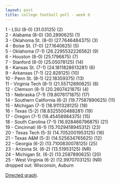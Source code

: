 ```yaml
---
layout: post
title: college football poll - week 9
---
```


1 - LSU (8-0) (31.03125) (2) <br/>
2 - Alabama (8-0) (30.2890625) (1) <br/>
3 - Oklahoma St. (8-0) (27.7646484375) (3) <br/>
4 - Boise St. (7-0) (27.1640625) (5) <br/>
5 - Oklahoma (7-1) (26.2295532226562) (9) <br/>
6 - Houston (8-0) (25.1796875) (7) <br/>
7 - Stanford (8-0) (25.05078125) (14) <br/>
8 - Kansas St. (7-1) (24.1811828613281) (6) <br/>
9 - Arkansas (7-1) (22.828125) (10) <br/>
10 - Penn St. (8-1) (22.18359375) (13) <br/>
11 - Virginia Tech (8-1) (21.55712890625) (8) <br/>
12 - Clemson (8-1) (20.2607421875) (4) <br/>
13 - Nebraska (7-1) (19.8076171875) (17) <br/>
14 - Southern California (6-2) (19.77587890625) (11) <br/>
15 - Michigan (7-1) (18.9111328125) (18) <br/>
16 - Texas (5-2) (18.8325500488281) (19) <br/>
17 - Oregon (7-1) (18.45458984375) (15) <br/>
18 - South Carolina (7-1) (16.928466796875) (21) <br/>
19 - Cincinnati (6-1) (15.7029418945312) (23) <br/>
20 - Texas Tech (5-3) (14.7052001953125) (16) <br/>
21 - Texas A&M (5-3) (14.525634765625) (12) <br/>
22 - Georgia (6-2) (13.7100830078125) (25) <br/>
23 - Arizona St. (6-2) (13.51953125) (NR) <br/>
24 - Michigan St. (6-2) (13.2587890625) (20) <br/>
25 - West Virginia (6-2) (12.9970703125) (NR) <br/>
dropped out: Wisconsin, Auburn

<p/>
<a href="http://imgur.com/qE8aA">Directed graph</a>.
